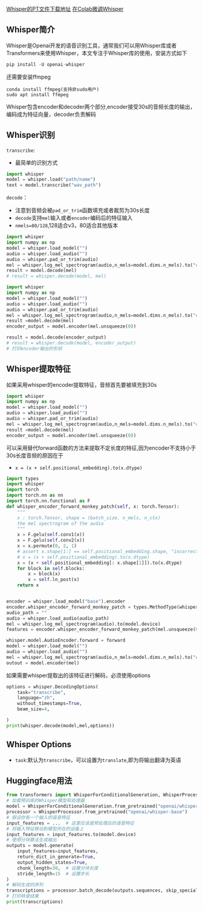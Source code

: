 

[Whisper的PT文件下载地址](https://gitcode.csdn.net/65ed73ad1a836825ed799909.html)
[在Colab微调Whisper](https://huggingface.co/blog/fine-tune-whisper)

## Whisper简介

Whisper是Openai开发的语音识别工具，通常我们可以用Whisper库或者Transformers来使用Whisper，本文专注于Whisper库的使用，安装方式如下

```python
pip install -U openai-whisper
```

还需要安装ffmpeg
```
conda install ffmpeg(支持非sudo用户)
sudo apt install ffmpeg 
```

Whisper包含encoder和decoder两个部分,encoder接受30s的音频长度的输出，编码成为特征向量，decoder负责解码


## Whisper识别
`transcribe`:
- 最简单的识别方式
```python
import whisper
model = whisper.load("path/name")
text = model.transcribe("wav_path")

```
`decode`：
- 注意到音频会被`pad_or_trim`函数填充或者裁剪为30s长度
- `decode`支持`mel`输入或者`encoder`编码后的特征输入
- `nmels=80/128`,128适合v3，80适合其他版本
```python
import whisper
import numpy as np
model = whisper.load_model("")
audio = whisper.load_audio("")
audio = whisper.pad_or_trim(audio)
mel = whisper.log_mel_spectrogram(audio,n_mels=model.dims.n_mels).to("cuda").to(model.device)
result = model.decode(mel)
# result = whisper.decode(model, mel)


```

```python
import whisper
import numpy as np
model = whisper.load_model("")
audio = whisper.load_audio("")
audio = whisper.pad_or_trim(audio)
mel = whisper.log_mel_spectrogram(audio,n_mels=model.dims.n_mels).to("cuda").to(model.device)
result =model.decode(mel)
encoder_output = model.encoder(mel.unsqueeze(0))

result = model.decode(encoder_output)
# result = whisper.decode(model, encoder_output)
# 打印encoder输出的形状
```
## Whisper提取特征
如果采用whisper的encoder提取特征，音频首先要被填充到30s
```python
import whisper
import numpy as np
model = whisper.load_model("")
audio = whisper.load_audio("")
audio = whisper.pad_or_trim(audio)
mel = whisper.log_mel_spectrogram(audio,n_mels=model.dims.n_mels).to("cuda").to(model.device)
result =model.decode(mel)
encoder_output = model.encoder(mel.unsqueeze(0))

```

可以采用替代forward函数的方法来提取不定长度的特征,因为encoder不支持小于30s长度音频的原因在于
- `x = (x + self.positional_embedding).to(x.dtype)`

```python
import types
import whisper
import torch
import torch.nn as nn
import torch.nn.functional as F
def whisper_encoder_forward_monkey_patch(self, x: torch.Tensor):
	"""
	x : torch.Tensor, shape = (batch_size, n_mels, n_ctx)
	the mel spectrogram of the audio
	"""
	x = F.gelu(self.conv1(x))
	x = F.gelu(self.conv2(x))
	x = x.permute(0, 2, 1)
	# assert x.shape[1:] == self.positional_embedding.shape, "incorrect audio shape"
	# x = (x + self.positional_embedding).to(x.dtype)
	x = (x + self.positional_embedding[: x.shape[1]]).to(x.dtype)
	for block in self.blocks:
		x = block(x)
		x = self.ln_post(x)
	return x
```

```python

encoder = whisper.load_model("base").encoder
encoder.whisper_encoder_forward_monkey_patch = types.MethodType(whisper_encoder_forward_monkey_patch, encoder)
audio_path = ""
audio = whisper.load_audio(audio_path)
mel = whisper.log_mel_spectrogram(audio).to(model.device)
features = encoder.whisper_encoder_forward_monkey_patch(mel.unsqueeze(0))
```

```python
whisper.model.AudioEncoder.forward = forward
model = whisper.load_model("")
audio = whisper.load_audio("")
mel = whisper.log_mel_spectrogram(audio,n_mels=model.dims.n_mels).to("cuda").to(model.device).unsquenze(0)
outout = model.encoder(mel)
```
如果需要whisper提取出的该特征进行解码，必须使用options

```python
options = whisper.DecodingOptions(
    task="transcribe",
    language="zh",
    without_timestamps=True,
    beam_size=4,

)
print(whisper.decode(model,mel,options))
```

## Whisper Options
- `task`:默认为`transcribe`，可以设置为`translate`,即为将输出翻译为英语



## Huggingface用法
```python
from transformers import WhisperForConditionalGeneration, WhisperProcessor
# 加载预训练的Whisper模型和处理器
model = WhisperForConditionalGeneration.from_pretrained("openai/whisper-base")
processor = WhisperProcessor.from_pretrained("openai/whisper-base")
# 假设你有一个输入的语音特征
input_features = ...  # 这里应该是预处理后的语音特征
# 将输入特征移动到模型所在的设备上
input_features = input_features.to(model.device)
# 使用分块算法生成输出
outputs = model.generate(
    input_features=input_features,
    return_dict_in_generate=True,
    output_hidden_states=True,
    chunk_length=30,  # 设置分块长度
    stride_length=15  # 设置步长
)
# 解码生成的序列
transcriptions = processor.batch_decode(outputs.sequences, skip_special_tokens=True)[0]
# 打印转录结果
print(transcriptions)

```
